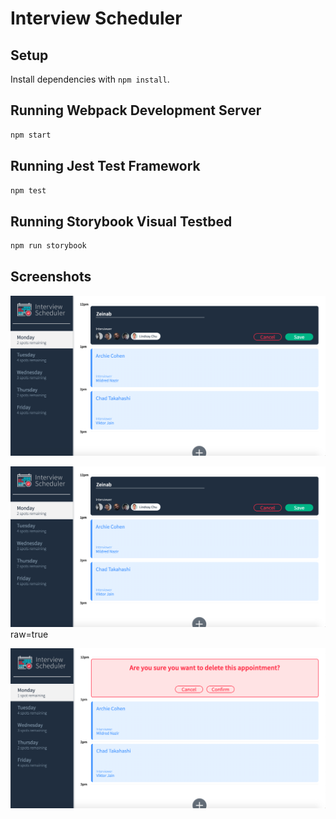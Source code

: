 # Interview Scheduler

## Setup

Install dependencies with `npm install`.

## Running Webpack Development Server

```sh
npm start
```

## Running Jest Test Framework

```sh
npm test
```

## Running Storybook Visual Testbed

```sh
npm run storybook
```
## Screenshots

!["Homepage"](https://github.com/zeetm/scheduler/blob/master/docs/book.png?raw=true)

!["Book an Interview"](https://github.com/zeetm/scheduler/blob/master/docs/book.png?)raw=true

!["Cancel an Interview"](https://github.com/zeetm/scheduler/blob/master/docs/cancel.png?raw=true)
